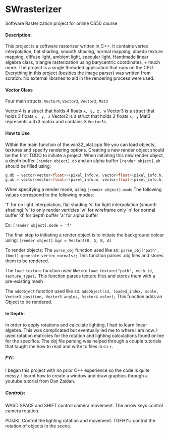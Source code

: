 # SWrasterizer
Software Rasterization project for online CS50 course

#### Description:
This project is a software rasterizer written in C++.
It contains vertex interpolation, flat shading, smooth shading, normal mapping, albedo texture mapping,
diffuse light, ambient light, specular light. Handmade linear algebra class, triangle rasterization using
barycentric coordinates, + much more. The project is a single threaded application that runs on the CPU.
Everything in this project (besides the image parser) was written from scratch. No external libraries
to aid in the rendering process were used.

#### Vector Class
Four main structs:
`Vector4`, `Vector3`, `Vector2`, `Mat3`

Vector4 is a struct that holds 4 floats `x, y, z, w`
Vector3 is a struct that holds 3 floats `x, y, z`
Vector2 is a struct that holds 2 floats `x, y`
Mat3 represents a 3x3 matrix and contains 3 `Vector3`s

#### How to Use
Within the main function of the win32_plat.cpp file you can load objects, textures and specify rendering options.
Creating a new render object should be the first TODO to initiate a project. When initiating this new render object,
a depth buffer `[render object].db` and an alpha buffer `[render object].ab` should be filled using:
```c++
g.db = vector<vector<float>>(pixel_info.w, vector<float>(pixel_info.h, far_plane));
g.ab = vector<vector<float>>(pixel_info.w, vector<float>(pixel_info.h, 1));
```
When specifying a render mode, using `[render object].mode` The following values correspond to the following modes:

'f' for no light interpolation, flat shading
's' for light interpolation (smooth shading)
'v' to only render verticies
'w' for wireframe only
'n' for normal buffer
'd' for depth buffer
'a' for alpha buffer

Ex:
`[render object].mode = 'f'`

The final step to initiating a render object is to initiate the background colour using:
`[render object].bgc = Vector4(R, G, B, A)`

To render objects:
The `parse_obj` function used like so:
```parse_obj("path", (bool) generate_vertex_normals);```
This function parses .obj files and stores them to be rendered.

The `load_texture` function used like so:
```load_texture("path", mesh_id, texture_type);```
This function parses texture files and stores them with a pre-existing mesh

The `addObject` function used like so:
```addObject(id, loaded_index, scale, Vector3 position, Vector3 angles, Vector4 color);```
This function adds an Object to be rendered.

#### In Depth:
In order to apply rotations and calculate lighting, I had to learn linear algebra. This was complicated
but eventually led me to where I am now. I used rotation matricies for the rotation and lighting calculations
found online for the specifics. The obj file parsing was helped through a couple tutorials that taught me
how to read and write to files in c++.

##### FYI:
I began this project with no prior C++ experience so the code is quite messy.
I learnt how to create a window and draw graphics through a youtube tutorial from
Dan Zaidan.

##### Controls:

WASD SPACE and SHIFT control camera movement.
The arrow keys control camera rotation.

POIJKL Control the lighting rotation and movement.
TGFHYU control the rotation of objects in the scene.
